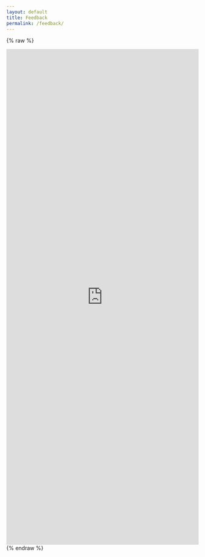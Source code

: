 ```yaml
---
layout: default
title: Feedback
permalink: /feedback/
---
```

{% raw %}
<div class="signup-container">
  <iframe src="https://docs.google.com/forms/d/e/1FAIpQLSfIBTkmdAtBlZXj0qYTd-vH1UQpJSTioVwAU4LB_PSAtPZjZg/viewform?embedded=true" scrolling="yes" frameborder="0" style="width: 100%; border: none;" height="1300">Loading…</iframe>
</div>
{% endraw %}

